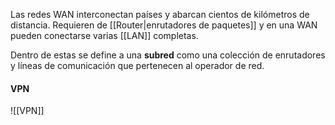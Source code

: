 Las redes WAN interconectan países y abarcan cientos de kilómetros de distancia. Requieren de [[Router|enrutadores de paquetes]] y en una WAN pueden conectarse varias [[LAN]] completas.

Dentro de estas se define a una **subred** como una colección de enrutadores y líneas de comunicación que pertenecen al operador de red.

#### VPN
![[VPN]]